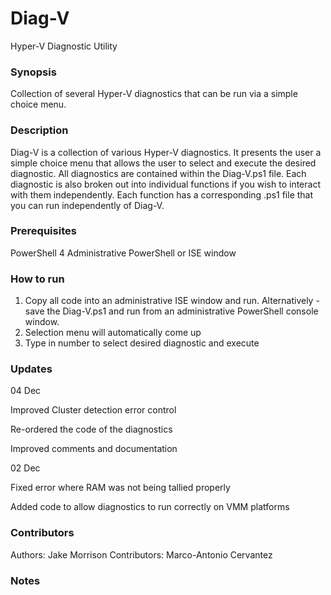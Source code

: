 # Diag-V
Hyper-V Diagnostic Utility

### Synopsis

Collection of several Hyper-V diagnostics that can be run via a simple choice menu.

### Description

Diag-V is a collection of various Hyper-V diagnostics. It presents the user a simple choice menu that allows the user to select and execute the desired diagnostic. All diagnostics are contained within the Diag-V.ps1 file.  Each diagnostic is also broken out into individual functions if you wish to interact with them independently. Each function has a corresponding .ps1 file that you can run independently of Diag-V.

### Prerequisites
PowerShell 4
Administrative PowerShell or ISE window

### How to run

1. Copy all code into an administrative ISE window and run.
    Alternatively - save the Diag-V.ps1 and run from an administrative PowerShell console window.
2. Selection menu will automatically come up
3. Type in number to select desired diagnostic and execute

### Updates
04 Dec

Improved Cluster detection error control

Re-ordered the code of the diagnostics

Improved comments and documentation

02 Dec

Fixed error where RAM was not being tallied properly

Added code to allow diagnostics to run correctly on VMM platforms

### Contributors

Authors: Jake Morrison
Contributors: Marco-Antonio Cervantez

### Notes

